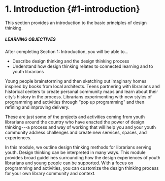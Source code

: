 # 1\. Introduction {#1-introduction}

This section provides an introduction to the basic principles of design thinking.

<div class="table-format objectives"><span class="title"><h5>LEARNING OBJECTIVES</h5></span>
After completing Section 1: Introduction, you will be able to...<ul><li>Describe design thinking and the design thinking process</li><li>Understand how design thinking relates to connected learning and to youth librarians</li></ul></div>

Young people brainstorming and then sketching out imaginary homes inspired by books from local architects. Teens partnering with librarians and historical centers to create personal community maps and learn about their city’s history in the process. Librarians experimenting with new styles of programming and activities through “pop up programming” and then refining and improving delivery.

These are just some of the projects and activities coming from youth librarians around the country who have enacted the power of design thinking---a process and way of working that will help you and your youth community address challenges and create new services, spaces, and experiences.

In this module, we outline design thinking methods for librarians serving youth. Design thinking can be interpreted in many ways. This module provides broad guidelines surrounding how the design experiences of youth librarians and young people can be supported. With a focus on programming and activities, you can customize the design thinking process for your own library community and context.
